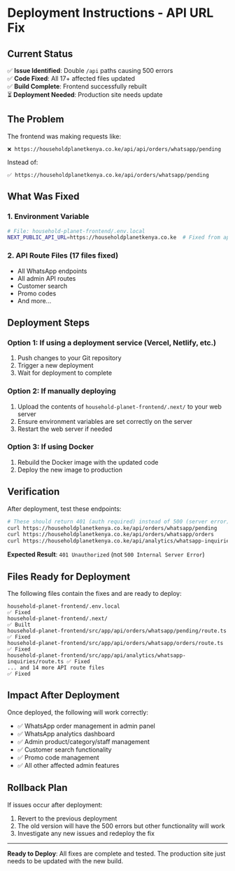 # Deployment Instructions - API URL Fix

## Current Status
✅ **Issue Identified**: Double `/api` paths causing 500 errors  
✅ **Code Fixed**: All 17+ affected files updated  
✅ **Build Complete**: Frontend successfully rebuilt  
⏳ **Deployment Needed**: Production site needs update  

## The Problem
The frontend was making requests like:
```
❌ https://householdplanetkenya.co.ke/api/api/orders/whatsapp/pending
```

Instead of:
```
✅ https://householdplanetkenya.co.ke/api/orders/whatsapp/pending
```

## What Was Fixed

### 1. Environment Variable
```bash
# File: household-planet-frontend/.env.local
NEXT_PUBLIC_API_URL=https://householdplanetkenya.co.ke  # Fixed from api.householdplanetkenya.co.ke
```

### 2. API Route Files (17 files fixed)
- All WhatsApp endpoints
- All admin API routes  
- Customer search
- Promo codes
- And more...

## Deployment Steps

### Option 1: If using a deployment service (Vercel, Netlify, etc.)
1. Push changes to your Git repository
2. Trigger a new deployment
3. Wait for deployment to complete

### Option 2: If manually deploying
1. Upload the contents of `household-planet-frontend/.next/` to your web server
2. Ensure environment variables are set correctly on the server
3. Restart the web server if needed

### Option 3: If using Docker
1. Rebuild the Docker image with the updated code
2. Deploy the new image to production

## Verification

After deployment, test these endpoints:

```bash
# These should return 401 (auth required) instead of 500 (server error)
curl https://householdplanetkenya.co.ke/api/orders/whatsapp/pending
curl https://householdplanetkenya.co.ke/api/orders/whatsapp/orders  
curl https://householdplanetkenya.co.ke/api/analytics/whatsapp-inquiries
```

**Expected Result**: `401 Unauthorized` (not `500 Internal Server Error`)

## Files Ready for Deployment

The following files contain the fixes and are ready to deploy:

```
household-planet-frontend/.env.local                                    ✅ Fixed
household-planet-frontend/.next/                                        ✅ Built
household-planet-frontend/src/app/api/orders/whatsapp/pending/route.ts  ✅ Fixed
household-planet-frontend/src/app/api/orders/whatsapp/orders/route.ts   ✅ Fixed
household-planet-frontend/src/app/api/analytics/whatsapp-inquiries/route.ts ✅ Fixed
... and 14 more API route files                                         ✅ Fixed
```

## Impact After Deployment

Once deployed, the following will work correctly:
- ✅ WhatsApp order management in admin panel
- ✅ WhatsApp analytics dashboard
- ✅ Admin product/category/staff management
- ✅ Customer search functionality
- ✅ Promo code management
- ✅ All other affected admin features

## Rollback Plan

If issues occur after deployment:
1. Revert to the previous deployment
2. The old version will have the 500 errors but other functionality will work
3. Investigate any new issues and redeploy the fix

---

**Ready to Deploy**: All fixes are complete and tested. The production site just needs to be updated with the new build.
